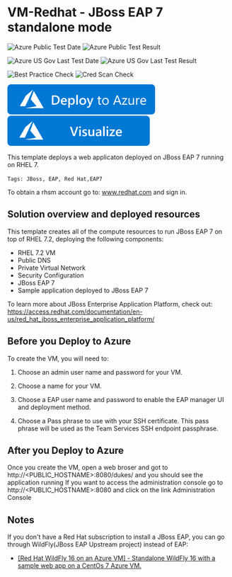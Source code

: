 # VM-Redhat - JBoss EAP 7 standalone mode

![Azure Public Test Date](https://azurequickstartsservice.blob.core.windows.net/badges/jboss-eap-standalone-rhel7/PublicLastTestDate.svg)
![Azure Public Test Result](https://azurequickstartsservice.blob.core.windows.net/badges/jboss-eap-standalone-rhel7/PublicDeployment.svg)

![Azure US Gov Last Test Date](https://azurequickstartsservice.blob.core.windows.net/badges/jboss-eap-standalone-rhel7/FairfaxLastTestDate.svg)
![Azure US Gov Last Test Result](https://azurequickstartsservice.blob.core.windows.net/badges/jboss-eap-standalone-rhel7/FairfaxDeployment.svg)

![Best Practice Check](https://azurequickstartsservice.blob.core.windows.net/badges/jboss-eap-standalone-rhel7/BestPracticeResult.svg)
![Cred Scan Check](https://azurequickstartsservice.blob.core.windows.net/badges/jboss-eap-standalone-rhel7/CredScanResult.svg)

[![Deploy to Azure](https://raw.githubusercontent.com/Azure/azure-quickstart-templates/master/1-CONTRIBUTION-GUIDE/images/deploytoazure.svg?sanitize=true)](https://portal.azure.com/#create/Microsoft.Template/uri/https%3A%2F%2Fraw.githubusercontent.com%2FAzure%2Fazure-quickstart-templates%2Fmaster%2Fjboss-eap-standalone-rhel7%2Fazuredeploy.json)
[![Visualize](https://raw.githubusercontent.com/Azure/azure-quickstart-templates/master/1-CONTRIBUTION-GUIDE/images/visualizebutton.svg?sanitize=true)](http://armviz.io/#/?load=https%3A%2F%2Fraw.githubusercontent.com%2FAzure%2Fazure-quickstart-templates%2Fmaster%2Fjboss-eap-standalone-rhel7%2Fazuredeploy.json)

This template deploys a web applicaton deployed on JBoss EAP 7 running on RHEL 7. 

`Tags: JBoss, EAP, Red Hat,EAP7`

To obtain a rhsm account go to: www.redhat.com and sign in.

## Solution overview and deployed resources
This template creates all of the compute resources to run JBoss EAP 7 on top of RHEL 7.2, deploying the following components:
- RHEL 7.2 VM 
- Public DNS 
- Private Virtual Network 
- Security Configuration 
- JBoss EAP 7
- Sample application deployed to JBoss EAP 7

To learn more about JBoss Enterprise Application Platform, check out:
https://access.redhat.com/documentation/en-us/red_hat_jboss_enterprise_application_platform/

## Before you Deploy to Azure

To create the VM, you will need to:

1. Choose an admin user name and password for your VM.  

2. Choose a name for your VM. 

3. Choose a EAP user name and password to enable the EAP manager UI and deployment method. 

4. Choose a Pass phrase to use with your SSH certificate.  This pass phrase will be used as the Team Services SSH endpoint passphrase.

## After you Deploy to Azure

Once you create the VM, open a web broser and got to http://<PUBLIC_HOSTNAME>:8080/dukes/ and you should see the application running
If you want to access the administration console go to http://<PUBLIC_HOSTNAME>:8080 and click on the link Administration Console 

## Notes

If you don't have a Red Hat subscription to install a JBoss EAP, you can go through WildFly(JBoss EAP Upstream project) instead of EAP:

*  <a href="https://github.com/Azure/azure-quickstart-templates/tree/master/wildfly-standalone-centos7" target="_blank"> [Red Hat WildFly 16 on an Azure VM] - Standalone WildFly 16 with a sample web app on a CentOs 7 Azure VM.



